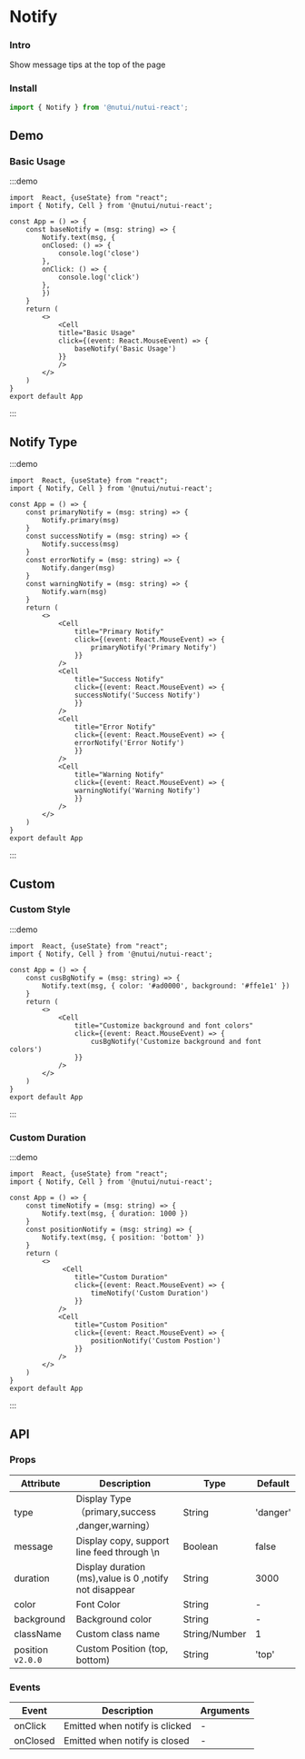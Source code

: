#  Notify

### Intro

Show message tips at the top of the page

### Install
```javascript
import { Notify } from '@nutui/nutui-react';
```

## Demo

### Basic Usage

:::demo

```tsx
import  React, {useState} from "react";
import { Notify, Cell } from '@nutui/nutui-react';

const App = () => {
    const baseNotify = (msg: string) => {
        Notify.text(msg, {
        onClosed: () => {
            console.log('close')
        },
        onClick: () => {
            console.log('click')
        },
        })
    }
    return (
        <>
            <Cell
            title="Basic Usage"
            click={(event: React.MouseEvent) => {
                baseNotify('Basic Usage')
            }}
            />
        </>
    )
}
export default App
```
:::

## Notify Type


:::demo

```tsx
import  React, {useState} from "react";
import { Notify, Cell } from '@nutui/nutui-react';

const App = () => {
    const primaryNotify = (msg: string) => {
        Notify.primary(msg)
    }
    const successNotify = (msg: string) => {
        Notify.success(msg)
    }
    const errorNotify = (msg: string) => {
        Notify.danger(msg)
    }
    const warningNotify = (msg: string) => {
        Notify.warn(msg)
    }
    return (
        <>
            <Cell
                title="Primary Notify"
                click={(event: React.MouseEvent) => {
                    primaryNotify('Primary Notify')
                }}
            />
            <Cell
                title="Success Notify"
                click={(event: React.MouseEvent) => {
                successNotify('Success Notify')
                }}
            />
            <Cell
                title="Error Notify"
                click={(event: React.MouseEvent) => {
                errorNotify('Error Notify')
                }}
            />
            <Cell
                title="Warning Notify"
                click={(event: React.MouseEvent) => {
                warningNotify('Warning Notify')
                }}
            />
        </>
    )
}
export default App
```
:::


## Custom
### Custom Style

:::demo

```tsx
import  React, {useState} from "react";
import { Notify, Cell } from '@nutui/nutui-react';

const App = () => {
    const cusBgNotify = (msg: string) => {
        Notify.text(msg, { color: '#ad0000', background: '#ffe1e1' })
    }
    return (
        <>
            <Cell
                title="Customize background and font colors"
                click={(event: React.MouseEvent) => {
                    cusBgNotify('Customize background and font colors')
                }}
            />
        </>
    )
}
export default App
```
:::



### Custom Duration

:::demo

```tsx
import  React, {useState} from "react";
import { Notify, Cell } from '@nutui/nutui-react';

const App = () => {
    const timeNotify = (msg: string) => {
        Notify.text(msg, { duration: 1000 })
    }
    const positionNotify = (msg: string) => {
        Notify.text(msg, { position: 'bottom' })
    }
    return (
        <>
             <Cell
                title="Custom Duration"
                click={(event: React.MouseEvent) => {
                    timeNotify('Custom Duration')
                }}
            />
            <Cell
                title="Custom Position"
                click={(event: React.MouseEvent) => {
                    positionNotify('Custom Postion')
                }}
            />
        </>
    )
}
export default App
```
:::




## API
    
### Props
    
| Attribute      | Description                                    | Type          | Default   |
|------------|-------------------------------------------------------|---------------|----------|
| type       | Display Type（primary,success ,danger,warning）      | String        | 'danger' |
| message    | Display copy, support line feed through \n              | Boolean       | false    |
| duration   | Display duration (ms),value is 0 ,notify not disappear | String        | 3000     |
| color      | Font Color                                               | String        | -        |
| background | Background color                                         | String        | -        |
| className | Custom class name                                        | String/Number | 1        |
| position `v2.0.0` | Custom Position (top, bottom)                               | String | 'top'        |

### Events

| Event | Description         | Arguments |
|--------|--------------|----------|
| onClick  | Emitted when notify is clicked | -       |
| onClosed | Emitted when notify is closed | -       |
